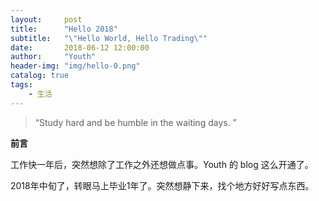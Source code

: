 ```yaml
---
layout:     post
title:      "Hello 2018"
subtitle:   "\"Hello World, Hello Trading\""
date:       2018-06-12 12:00:00
author:     "Youth"
header-img: "img/hello-0.png"
catalog: true
tags:
    - 生活
---
```


> “Study hard and be humble in the waiting days. ”


**前言**

工作快一年后，突然想除了工作之外还想做点事。Youth 的 blog 这么开通了。

2018年中旬了，转眼马上毕业1年了。突然想静下来，找个地方好好写点东西。




